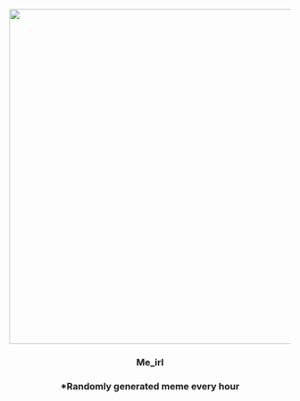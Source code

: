 <p align="center">
        <img src="https://i.redd.it/nij2iq7b72o81.jpg" width="600" height="600">
        </p>
        <h3 align="center">Me_irl</h3>
        <h3 align="center">*Randomly generated meme every hour</h3>
    